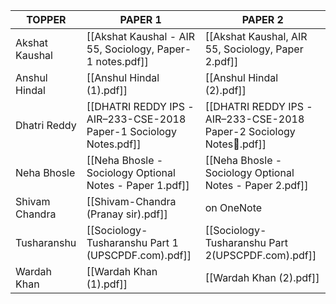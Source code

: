
| **TOPPER**     | **PAPER 1**                                                        | **PAPER 2**                                                          |
| -------------- | ------------------------------------------------------------------ | -------------------------------------------------------------------- |
| Akshat Kaushal | [[Akshat Kaushal - AIR 55, Sociology, Paper-1 notes.pdf]]          | [[Akshat Kaushal, AIR 55, Sociology, Paper 2.pdf]]                   |
| Anshul Hindal  | [[Anshul Hindal (1).pdf]]                                          | [[Anshul Hindal (2).pdf]]                                            |
| Dhatri Reddy   | [[DHATRI REDDY IPS -AIR–233-CSE-2018 Paper-1 Sociology Notes.pdf]] | [[DHATRI REDDY IPS -AIR–233-CSE-2018 Paper-2 Sociology Notes📝.pdf]] |
| Neha Bhosle    | [[Neha Bhosle - Sociology Optional Notes - Paper 1.pdf]]           | [[Neha Bhosle - Sociology Optional Notes - Paper 2.pdf]]             |
| Shivam Chandra | [[Shivam-Chandra (Pranay sir).pdf]]                                | on OneNote                                                           |
| Tusharanshu    | [[Sociology-Tusharanshu Part 1 (UPSCPDF.com).pdf]]                 | [[Sociology-Tusharanshu Part 2(UPSCPDF.com).pdf]]                    |
| Wardah Khan    | [[Wardah Khan (1).pdf]]                                            | [[Wardah Khan (2).pdf]]                                              |
